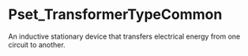 # Pset_TransformerTypeCommon

An inductive stationary device that transfers electrical energy from one circuit to another.
<!-- end of short definition -->

